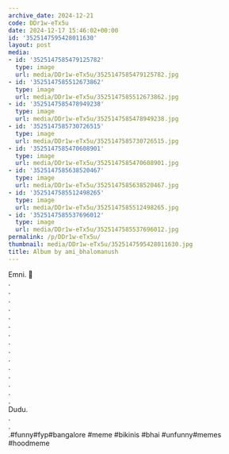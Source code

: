 ```yaml
---
archive_date: 2024-12-21
code: DDr1w-eTx5u
date: 2024-12-17 15:46:02+00:00
id: '3525147595428011630'
layout: post
media:
- id: '3525147585479125782'
  type: image
  url: media/DDr1w-eTx5u/3525147585479125782.jpg
- id: '3525147585512673862'
  type: image
  url: media/DDr1w-eTx5u/3525147585512673862.jpg
- id: '3525147585478949238'
  type: image
  url: media/DDr1w-eTx5u/3525147585478949238.jpg
- id: '3525147585730726515'
  type: image
  url: media/DDr1w-eTx5u/3525147585730726515.jpg
- id: '3525147585470608901'
  type: image
  url: media/DDr1w-eTx5u/3525147585470608901.jpg
- id: '3525147585638520467'
  type: image
  url: media/DDr1w-eTx5u/3525147585638520467.jpg
- id: '3525147585512498265'
  type: image
  url: media/DDr1w-eTx5u/3525147585512498265.jpg
- id: '3525147585537696012'
  type: image
  url: media/DDr1w-eTx5u/3525147585537696012.jpg
permalink: /p/DDr1w-eTx5u/
thumbnail: media/DDr1w-eTx5u/3525147595428011630.jpg
title: Album by ami_bhalomanush
---
```


Emni. 🤗  
.  
.  
.  
.  
.  
.  
.  
.  
.  
.  
.  
.  
.  
.  
.  
Dudu.  
.  
.  
.#funny#fyp#bangalore #meme #bikinis #bhai #unfunny#memes #hoodmeme